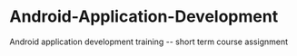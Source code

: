 # Android-Application-Development
Android application development training -- short term course assignment

